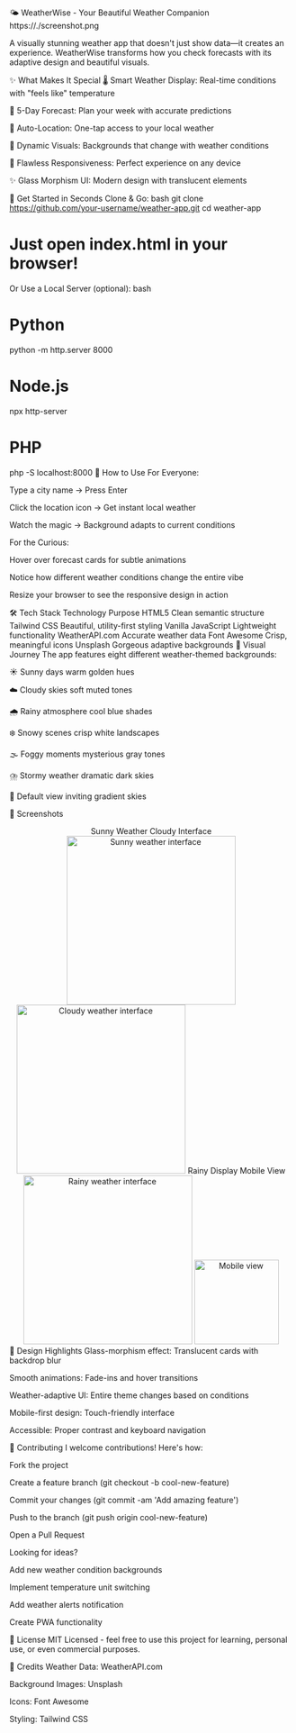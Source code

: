 🌤️ WeatherWise - Your Beautiful Weather Companion
https://./screenshot.png

A visually stunning weather app that doesn't just show data—it creates an experience. WeatherWise transforms how you check forecasts with its adaptive design and beautiful visuals.

✨ What Makes It Special
🌡️ Smart Weather Display: Real-time conditions with "feels like" temperature

📅 5-Day Forecast: Plan your week with accurate predictions

📍 Auto-Location: One-tap access to your local weather

🎨 Dynamic Visuals: Backgrounds that change with weather conditions

📱 Flawless Responsiveness: Perfect experience on any device

✨ Glass Morphism UI: Modern design with translucent elements

🚀 Get Started in Seconds
Clone & Go:
bash
git clone https://github.com/your-username/weather-app.git
cd weather-app
# Just open index.html in your browser!
Or Use a Local Server (optional):
bash
# Python
python -m http.server 8000

# Node.js
npx http-server

# PHP
php -S localhost:8000
🎯 How to Use
For Everyone:

Type a city name → Press Enter

Click the location icon → Get instant local weather

Watch the magic → Background adapts to current conditions

For the Curious:

Hover over forecast cards for subtle animations

Notice how different weather conditions change the entire vibe

Resize your browser to see the responsive design in action

🛠️ Tech Stack
Technology	Purpose
HTML5	Clean semantic structure
Tailwind CSS	Beautiful, utility-first styling
Vanilla JavaScript	Lightweight functionality
WeatherAPI.com	Accurate weather data
Font Awesome	Crisp, meaningful icons
Unsplash	Gorgeous adaptive backgrounds
🌈 Visual Journey
The app features eight different weather-themed backgrounds:

☀️ Sunny days warm golden hues

☁️ Cloudy skies soft muted tones

🌧️ Rainy atmosphere cool blue shades

❄️ Snowy scenes crisp white landscapes

🌫️ Foggy moments mysterious gray tones

⛈️ Stormy weather dramatic dark skies

🌅 Default view inviting gradient skies

📸 Screenshots
<div align="center">
Sunny Weather	Cloudy Interface
<img src="./sunny-screenshot.png" width="300" alt="Sunny weather interface">	<img src="./cloudy-screenshot.png" width="300" alt="Cloudy weather interface">
Rainy Display	Mobile View
<img src="./rainy-screenshot.png" width="300" alt="Rainy weather interface">	<img src="./mobile-screenshot.png" width="150" alt="Mobile view">
</div>
🎨 Design Highlights
Glass-morphism effect: Translucent cards with backdrop blur

Smooth animations: Fade-ins and hover transitions

Weather-adaptive UI: Entire theme changes based on conditions

Mobile-first design: Touch-friendly interface

Accessible: Proper contrast and keyboard navigation

🤝 Contributing
I welcome contributions! Here's how:

Fork the project

Create a feature branch (git checkout -b cool-new-feature)

Commit your changes (git commit -am 'Add amazing feature')

Push to the branch (git push origin cool-new-feature)

Open a Pull Request

Looking for ideas?

Add new weather condition backgrounds

Implement temperature unit switching

Add weather alerts notification

Create PWA functionality

📜 License
MIT Licensed - feel free to use this project for learning, personal use, or even commercial purposes.

🙏 Credits
Weather Data: WeatherAPI.com

Background Images: Unsplash

Icons: Font Awesome

Styling: Tailwind CSS
